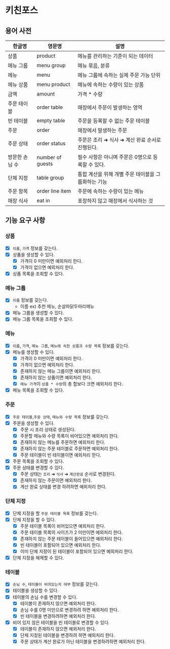 # 키친포스

## 용어 사전

| 한글명 | 영문명 | 설명 |
| --- | --- | --- |
| 상품 | product | 메뉴를 관리하는 기준이 되는 데이터 |
| 메뉴 그룹 | menu group | 메뉴 묶음, 분류 |
| 메뉴 | menu | 메뉴 그룹에 속하는 실제 주문 가능 단위 |
| 메뉴 상품 | menu product | 메뉴에 속하는 수량이 있는 상품 |
| 금액 | amount | 가격 * 수량 |
| 주문 테이블 | order table | 매장에서 주문이 발생하는 영역 |
| 빈 테이블 | empty table | 주문을 등록할 수 없는 주문 테이블 |
| 주문 | order | 매장에서 발생하는 주문 |
| 주문 상태 | order status | 주문은 조리 ➜ 식사 ➜ 계산 완료 순서로 진행된다. |
| 방문한 손님 수 | number of guests | 필수 사항은 아니며 주문은 0명으로 등록할 수 있다. |
| 단체 지정 | table group | 통합 계산을 위해 개별 주문 테이블을 그룹화하는 기능 |
| 주문 항목 | order line item | 주문에 속하는 수량이 있는 메뉴 |
| 매장 식사 | eat in | 포장하지 않고 매장에서 식사하는 것 |

## 기능 요구 사항

### 상품

- [x] `이름`, `가격` 정보를 갖는다.
- [x] 상품을 생성할 수 있다.
  - [x] 가격이 0 미만이면 예외처리 한다.
  - [x] 가격이 없으면 예외처리 한다.
- [x] 상품 목록을 조회할 수 있다.

### 메뉴 그룹

- [x] `이름` 정보를 갖는다.
  - 이름 ex) 추천 메뉴, 순살파닭두마리메뉴
- [x] 메뉴 그룹을 생성할 수 있다.
- [x] 메뉴 그룹 목록을 조회할 수 있다.

### 메뉴

- [x] `이름`, `가격`, `메뉴 그룹`, `메뉴에 속한 상품과 수량 목록` 정보를 갖는다.
- [x] 메뉴를 생성할 수 있다.
  - [x] 가격이 0 미만이면 예외처리 한다.
  - [x] 가격이 없으면 예외처리 한다.
  - [x] 존재하지 않는 메뉴 그룹이면 예외처리 한다.
  - [x] 존재하지 않는 상품이면 예외처리 한다.
  - [x] `메뉴 가격`이 `상품 * 수량`의 총 합보다 크면 예외처리 한다.
- [x] 메뉴 목록을 조회할 수 있다.

### 주문

- [x] `주문 테이블`,`주문 상태`, `메뉴와 수량 목록` 정보를 갖는다.
- [x] 주문을 생성할 수 있다.
  - [x] 주문 시 조리 상태로 생성된다.
  - [x] 주문할 메뉴와 수량 목록이 비어있으면 예외처리 한다.
  - [x] 존재하지 않는 메뉴를 주문하면 예외처리 한다.
  - [x] 존재하지 않는 주문 테이블로 주문하면 예외처리 한다.
  - [x] 주문 테이블이 빈 테이블이면 예외처리 한다.
- [x] 주문 목록을 조회할 수 있다.
- [x] 주문 상태를 변경할 수 있다.
  - [x] 주문 상태는 `조리` ➜ `식사` ➜ `계산완료` 순서로 변경된다.
  - [x] 존재하지 않는 주문이면 예외처리 한다.
  - [x] 계산 완료 상태를 변경 하려하면 예외처리 한다.

### 단체 지정

- [x] 단체 지정을 할 `주문 테이블 목록` 정보를 갖는다.
- [x] 단체 지정을 할 수 있다.
  - [x] 주문 테이블 목록이 비어있으면 예외처리 한다.
  - [x] 주문 테이블 목록의 사이즈가 2 미만이면 예외처리 한다.
  - [x] 존재하지 않는 주문 테이블이 들어있으면 예외처리 한다.
  - [x] 빈 테이블이 포함되어 있으면 예외처리 한다.
  - [x] 이미 단체 지정이 된 테이블이 포함되어 있으면 예외처리 한다.
- [x] 단체 지정을 해제할 수 있다.

### 테이블

- [x] `손님 수`, `테이블이 비어있는지 여부` 정보를 갖는다.
- [x] 테이블을 생성할 수 있다.
- [x] 테이블의 손님 수를 변경할 수 있다.
  - [x] 테이블이 존재하지 않으면 예외처리 한다.
  - [x] 손님 수를 0명 미만으로 변경하려 하면 예외처리 한다.
  - [x] 빈 테이블을 변경하려하면 예외처리 한다.
- [x] 비어 있지 않은 테이블을 빈 테이블로 변경할 수 있다.
  - [x] 테이블이 존재하지 않으면 예외처리 한다.
  - [x] 단체 지정된 테이블을 변경하려 하면 예외처리 한다.
  - [x] 주문 상태가 계산 완료가 아닌 테이블을 변경하려하면 예외처리 한다.
